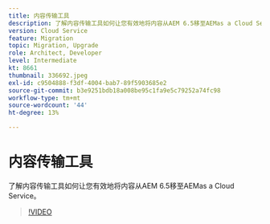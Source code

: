 ```yaml
---
title: 内容传输工具
description: 了解内容传输工具如何让您有效地将内容从AEM 6.5移至AEMas a Cloud Service。
version: Cloud Service
feature: Migration
topic: Migration, Upgrade
role: Architect, Developer
level: Intermediate
kt: 8661
thumbnail: 336692.jpeg
exl-id: c9504888-f3df-4004-bab7-89f5903685e2
source-git-commit: b3e9251bdb18a008be95c1fa9e5c79252a74fc98
workflow-type: tm+mt
source-wordcount: '44'
ht-degree: 13%

---
```


# 内容传输工具

了解内容传输工具如何让您有效地将内容从AEM 6.5移至AEMas a Cloud Service。

>[!VIDEO](https://video.tv.adobe.com/v/336692?quality=12&learn=on)
